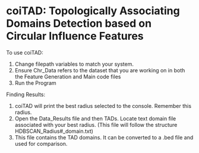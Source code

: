 # coiTAD: Topologically Associating Domains Detection based on Circular Influence Features 

To use coiTAD:
1. Change filepath variables to match your system.
2. Ensure Chr_Data refers to the dataset that you are working on in both the Feature Generation and Main code files
3. Run the Program

Finding Results:
1. coiTAD will print the best radius selected to the console. Remember this radius.
2. Open the Data_Results file and then TADs. Locate text domain file associated with your best radius.
(This file will follow the structure HDBSCAN_Radius#_domain.txt)
3. This file contains the TAD domains. It can be converted to a .bed file and used for comparison. 
